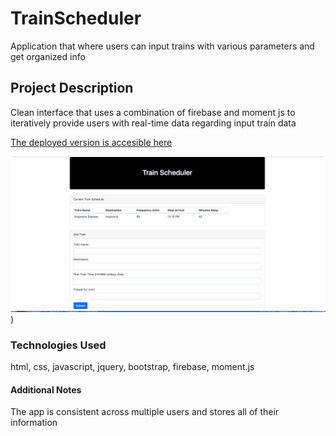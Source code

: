 # TrainScheduler
Application that where users can input trains with various parameters and get organized info

## Project Description
Clean interface that uses a combination of firebase and moment js to iteratively provide users with real-time data regarding input train data

[The deployed version is accesible here](https://greysongy.github.io/unit-4-game/)

![alt text](trainSchedulersSS.png))

### Technologies Used

html, css, javascript, jquery, bootstrap, firebase, moment.js

#### Additional Notes

The app is consistent across multiple users and stores all of their information